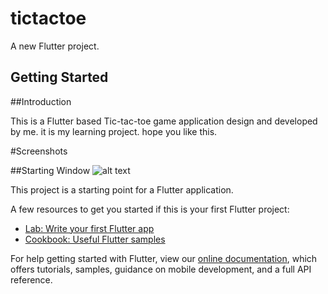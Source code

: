 # tictactoe

A new Flutter project.

## Getting Started


##Introduction

This is a Flutter based Tic-tac-toe game application design and developed by me.
it is my learning project. hope you like this.

#Screenshots

##Starting Window
![alt text](https://github.com/[DeepakG99]/[tic-tac-toe-flutter]//[branch]/image.jpg?raw=true)






This project is a starting point for a Flutter application.

A few resources to get you started if this is your first Flutter project:

- [Lab: Write your first Flutter app](https://flutter.dev/docs/get-started/codelab)
- [Cookbook: Useful Flutter samples](https://flutter.dev/docs/cookbook)

For help getting started with Flutter, view our
[online documentation](https://flutter.dev/docs), which offers tutorials,
samples, guidance on mobile development, and a full API reference.
